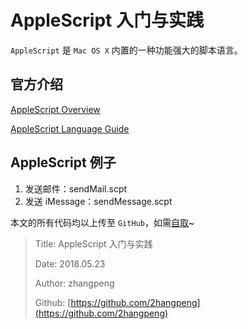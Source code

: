 # AppleScript 入门与实践

`AppleScript` 是 `Mac OS X` 内置的一种功能强大的脚本语言。

## 官方介绍

[AppleScript Overview](https://developer.apple.com/library/content/documentation/AppleScript/Conceptual/AppleScriptX/AppleScriptX.html#//apple_ref/doc/uid/10000156i)

[AppleScript Language Guide](https://developer.apple.com/library/content/documentation/AppleScript/Conceptual/AppleScriptLangGuide/introduction/ASLR_intro.html)

## AppleScript 例子

1. 发送邮件：sendMail.scpt
2. 发送 iMessage：sendMessage.scpt

本文的所有代码均以上传至 `GitHub`，如需[自取](https://github.com/2hangpeng/AppleScript)~

> Title: AppleScript 入门与实践
>
> Date: 2018.05.23
>
> Author: zhangpeng
>
> Github: [https://github.com/2hangpeng](https://github.com/2hangpeng)
